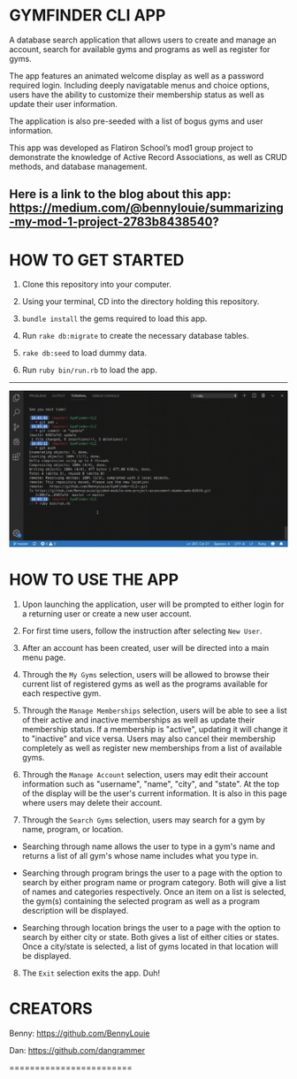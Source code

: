 GYMFINDER CLI APP
========================

A database search application that allows users to create and manage an account, search for available gyms and programs as well as register for gyms.

The app features an animated welcome display as well as a password required login.
Including deeply navigatable menus and choice options, users have the ability to customize their membership status as well as update their user information.

The application is also pre-seeded with a list of bogus gyms and user information.

This app was developed as Flatiron School’s mod1 group project to demonstrate the knowledge of Active Record Associations, as well as CRUD methods, and database management.

Here is a link to the blog about this app: https://medium.com/@bennylouie/summarizing-my-mod-1-project-2783b8438540?
---

HOW TO GET STARTED
========================

1) Clone this repository into your computer.

2) Using your terminal, CD into the directory holding this repository.

3) `bundle install` the gems required to load this app.

4) Run `rake db:migrate` to create the necessary database tables.

5) `rake db:seed` to load dummy data.

6) Run `ruby bin/run.rb` to load the app.

---

![](GymFinder-Opening-Animation.gif)

HOW TO USE THE APP
========================

1) Upon launching the application, user will be prompted to either login for a returning user or create a new user account.

2) For first time users, follow the instruction after selecting `New User`.

3) After an account has been created, user will be directed into a main menu page.

4) Through the `My Gyms` selection, users will be allowed to browse their current list of registered gyms as well as the programs available for each respective gym.

5) Through the `Manage Memberships` selection, users will be able to see a list of their active and inactive memberships as well as update their membership status. If a membership is "active", updating it will change it to "inactive" and vice versa. Users may also cancel their membership completely as well as register new memberships from a list of available gyms.

6) Through the `Manage Account` selection, users may edit their account information such as "username", "name", "city", and "state". At the top of the display will be the user's current information. It is also in this page where users may delete their account.

7) Through the `Search Gyms` selection, users may search for a gym by name, program, or location. 

  - Searching through name allows the user to type in a gym's name and returns a list of all gym's whose name includes what you type in.

  - Searching through program brings the user to a page with the option to search by either program name or program category. Both will give a list of names and categories respectively. Once an item on a list is selected, the gym(s) containing the selected program as well as a program description will be displayed.

  - Searching through location brings the user to a page with the option to search by either city or state. Both gives a list of either cities or states. Once a city/state is selected, a list of gyms located in that location will be displayed.

8) The `Exit` selection exits the app. Duh! 

CREATORS
========================

Benny: https://github.com/BennyLouie

Dan: https://github.com/dangrammer

========================
